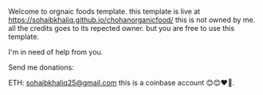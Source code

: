Welcome to orgnaic foods template.
this template is live at https://sohaibkhaliq.github.io/chohanorganicfood/
this is not owned by me. all the credits goes to its repected owner. but you are free to use this template.

I'm in need of help from you.

Send me donations:

ETH: sohaibkhaliq25@gmail.com
this is a coinbase account 😊😊❤️🧡.
